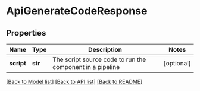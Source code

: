 # ApiGenerateCodeResponse

## Properties
Name | Type | Description | Notes
------------ | ------------- | ------------- | -------------
**script** | **str** | The script source code to run the component in a pipeline | [optional] 

[[Back to Model list]](../README.md#documentation-for-models) [[Back to API list]](../README.md#documentation-for-api-endpoints) [[Back to README]](../README.md)


